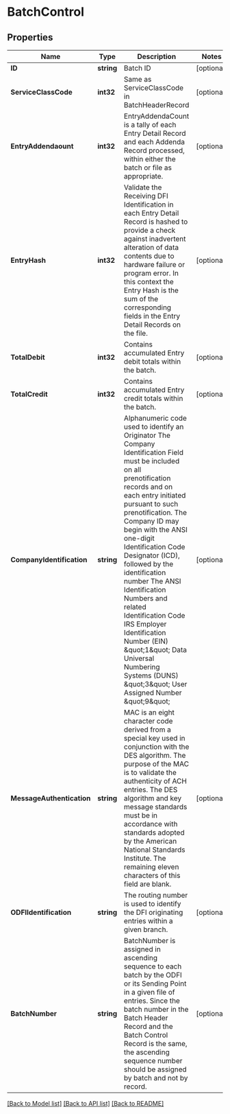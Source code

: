 # BatchControl

## Properties

Name | Type | Description | Notes
------------ | ------------- | ------------- | -------------
**ID** | **string** | Batch ID | [optional] 
**ServiceClassCode** | **int32** | Same as ServiceClassCode in BatchHeaderRecord | [optional] 
**EntryAddendaount** | **int32** | EntryAddendaCount is a tally of each Entry Detail Record and each Addenda Record processed, within either the batch or file as appropriate. | [optional] 
**EntryHash** | **int32** | Validate the Receiving DFI Identification in each Entry Detail Record is hashed to provide a check against inadvertent alteration of data contents due to hardware failure or program error. In this context the Entry Hash is the sum of the corresponding fields in the Entry Detail Records on the file.  | [optional] 
**TotalDebit** | **int32** | Contains accumulated Entry debit totals within the batch. | [optional] 
**TotalCredit** | **int32** | Contains accumulated Entry credit totals within the batch. | [optional] 
**CompanyIdentification** | **string** | Alphanumeric code used to identify an Originator The Company Identification Field must be included on all prenotification records and on each entry initiated pursuant to such prenotification. The Company ID may begin with the ANSI one-digit Identification Code Designator (ICD), followed by the identification number The ANSI Identification Numbers and related Identification Code IRS Employer Identification Number (EIN) \&quot;1\&quot; Data Universal Numbering Systems (DUNS) \&quot;3\&quot; User Assigned Number \&quot;9\&quot;  | [optional] 
**MessageAuthentication** | **string** | MAC is an eight character code derived from a special key used in conjunction with the DES algorithm. The purpose of the MAC is to validate the authenticity of ACH entries. The DES algorithm and key message standards must be in accordance with standards adopted by the American National Standards Institute. The remaining eleven characters of this field are blank. | [optional] 
**ODFIIdentification** | **string** | The routing number is used to identify the DFI originating entries within a given branch. | [optional] 
**BatchNumber** | **string** | BatchNumber is assigned in ascending sequence to each batch by the ODFI or its Sending Point in a given file of entries. Since the batch number in the Batch Header Record and the Batch Control Record is the same, the ascending sequence number should be assigned by batch and not by record. | [optional] 

[[Back to Model list]](../README.md#documentation-for-models) [[Back to API list]](../README.md#documentation-for-api-endpoints) [[Back to README]](../README.md)


